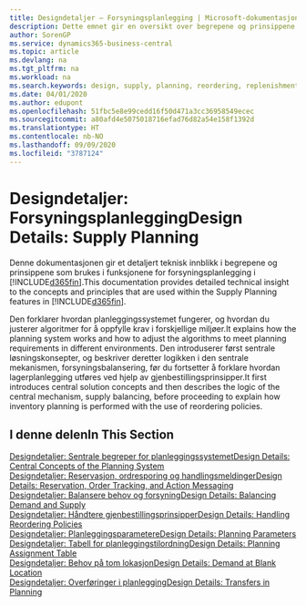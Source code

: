 ```yaml
---
title: Designdetaljer – Forsyningsplanlegging | Microsoft-dokumentasjon
description: Dette emnet gir en oversikt over begrepene og prinsippene som brukes i funksjonene for forsyningsplanlegging i Business Central.
author: SorenGP
ms.service: dynamics365-business-central
ms.topic: article
ms.devlang: na
ms.tgt_pltfrm: na
ms.workload: na
ms.search.keywords: design, supply, planning, reordering, replenishment
ms.date: 04/01/2020
ms.author: edupont
ms.openlocfilehash: 51fbc5e8e99cedd16f50d471a3cc36958549ecec
ms.sourcegitcommit: a80afd4e5075018716efad76d82a54e158f1392d
ms.translationtype: HT
ms.contentlocale: nb-NO
ms.lasthandoff: 09/09/2020
ms.locfileid: "3787124"
---
```

# <a name="design-details-supply-planning"></a><span data-ttu-id="6e83a-103">Designdetaljer: Forsyningsplanlegging</span><span class="sxs-lookup"><span data-stu-id="6e83a-103">Design Details: Supply Planning</span></span>
<span data-ttu-id="6e83a-104">Denne dokumentasjonen gir et detaljert teknisk innblikk i begrepene og prinsippene som brukes i funksjonene for forsyningsplanlegging i [!INCLUDE[d365fin](includes/d365fin_md.md)].</span><span class="sxs-lookup"><span data-stu-id="6e83a-104">This documentation provides detailed technical insight to the concepts and principles that are used within the Supply Planning features in [!INCLUDE[d365fin](includes/d365fin_md.md)].</span></span>  

<span data-ttu-id="6e83a-105">Den forklarer hvordan planleggingssystemet fungerer, og hvordan du justerer algoritmer for å oppfylle krav i forskjellige miljøer.</span><span class="sxs-lookup"><span data-stu-id="6e83a-105">It explains how the planning system works and how to adjust the algorithms to meet planning requirements in different environments.</span></span> <span data-ttu-id="6e83a-106">Den introduserer først sentrale løsningskonsepter, og beskriver deretter logikken i den sentrale mekanismen, forsyningsbalansering, før du fortsetter å forklare hvordan lagerplanlegging utføres ved hjelp av gjenbestillingsprinsipper.</span><span class="sxs-lookup"><span data-stu-id="6e83a-106">It first introduces central solution concepts and then describes the logic of the central mechanism, supply balancing, before proceeding to explain how inventory planning is performed with the use of reordering policies.</span></span>  

## <a name="in-this-section"></a><span data-ttu-id="6e83a-107">I denne delen</span><span class="sxs-lookup"><span data-stu-id="6e83a-107">In This Section</span></span>  
[<span data-ttu-id="6e83a-108">Designdetaljer: Sentrale begreper for planleggingssystemet</span><span class="sxs-lookup"><span data-stu-id="6e83a-108">Design Details: Central Concepts of the Planning System</span></span>](design-details-central-concepts-of-the-planning-system.md)  
[<span data-ttu-id="6e83a-109">Designdetaljer: Reservasjon, ordresporing og handlingsmeldinger</span><span class="sxs-lookup"><span data-stu-id="6e83a-109">Design Details: Reservation, Order Tracking, and Action Messaging</span></span>](design-details-reservation-order-tracking-and-action-messaging.md)  
[<span data-ttu-id="6e83a-110">Designdetaljer: Balansere behov og forsyning</span><span class="sxs-lookup"><span data-stu-id="6e83a-110">Design Details: Balancing Demand and Supply</span></span>](design-details-balancing-demand-and-supply.md)  
[<span data-ttu-id="6e83a-111">Designdetaljer: Håndtere gjenbestillingsprinsipper</span><span class="sxs-lookup"><span data-stu-id="6e83a-111">Design Details: Handling Reordering Policies</span></span>](design-details-handling-reordering-policies.md)  
[<span data-ttu-id="6e83a-112">Designdetaljer: Planleggingsparametere</span><span class="sxs-lookup"><span data-stu-id="6e83a-112">Design Details: Planning Parameters</span></span>](design-details-planning-parameters.md)  
[<span data-ttu-id="6e83a-113">Designdetaljer: Tabell for planleggingstilordning</span><span class="sxs-lookup"><span data-stu-id="6e83a-113">Design Details: Planning Assignment Table</span></span>](design-details-planning-assignment-table.md)  
[<span data-ttu-id="6e83a-114">Designdetaljer: Behov på tom lokasjon</span><span class="sxs-lookup"><span data-stu-id="6e83a-114">Design Details: Demand at Blank Location</span></span>](design-details-demand-at-blank-location.md)  
[<span data-ttu-id="6e83a-115">Designdetaljer: Overføringer i planlegging</span><span class="sxs-lookup"><span data-stu-id="6e83a-115">Design Details: Transfers in Planning</span></span>](design-details-transfers-in-planning.md)
